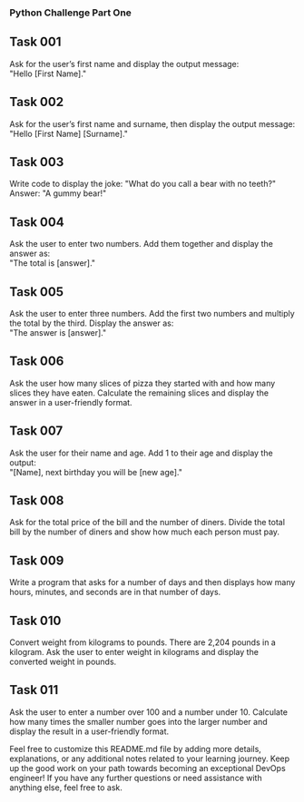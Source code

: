 ### Python Challenge Part One

## Task 001
Ask for the user’s first name and display the output message:  
"Hello [First Name]."

## Task 002
Ask for the user’s first name and surname, then display the output message:  
"Hello [First Name] [Surname]."

## Task 003
Write code to display the joke:
"What do you call a bear with no teeth?"  
Answer: "A gummy bear!"

## Task 004
Ask the user to enter two numbers. Add them together and display the answer as:  
"The total is [answer]."

## Task 005
Ask the user to enter three numbers. Add the first two numbers and multiply the total by the third. Display the answer as:  
"The answer is [answer]."

## Task 006
Ask the user how many slices of pizza they started with and how many slices they have eaten. Calculate the remaining slices and display the answer in a user-friendly format.

## Task 007
Ask the user for their name and age. Add 1 to their age and display the output:  
"[Name], next birthday you will be [new age]."

## Task 008
Ask for the total price of the bill and the number of diners. Divide the total bill by the number of diners and show how much each person must pay.

## Task 009
Write a program that asks for a number of days and then displays how many hours, minutes, and seconds are in that number of days.

## Task 010
Convert weight from kilograms to pounds. There are 2,204 pounds in a kilogram. Ask the user to enter weight in kilograms and display the converted weight in pounds.

## Task 011
Ask the user to enter a number over 100 and a number under 10. Calculate how many times the smaller number goes into the larger number and display the result in a user-friendly format.

Feel free to customize this README.md file by adding more details, explanations, or any additional notes related to your learning journey. Keep up the good work on your path towards becoming an exceptional DevOps engineer! If you have any further questions or need assistance with anything else, feel free to ask.

